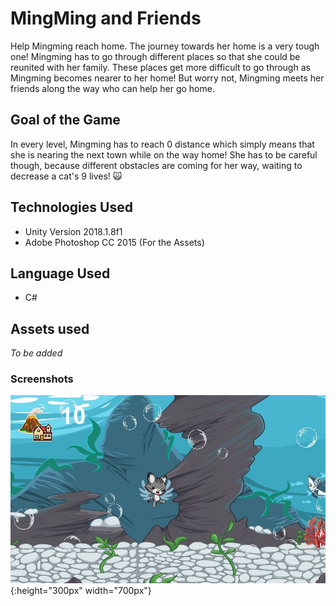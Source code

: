 # MingMing and Friends

Help Mingming reach home. The journey towards her home is a very tough one! Mingming has to go through different places so that she could be reunited with her family. These places get more difficult to go through as Mingming becomes nearer to her home! But worry not, Mingming meets her friends along the way who can help her go home.

## Goal of the Game

In every level, Mingming has to reach 0 distance which simply means that she is nearing the next town while on the way home! She has to be careful though, because different obstacles are coming for her way, waiting to decrease a cat's 9 lives! :scream_cat:


## Technologies Used

* Unity Version 2018.1.8f1
* Adobe Photoshop CC 2015 (For the Assets)           


## Language Used

* C#


## Assets used

*To be added*

### Screenshots

![MingMing underwater](/Assets/Screenshots/sample.jpg){:height="300px" width="700px"}